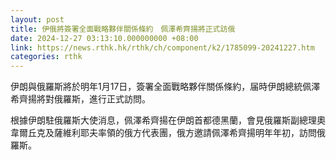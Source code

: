 ```yaml
---
layout: post
title: 伊俄將簽署全面戰略夥伴關係條約　佩澤希齊揚將正式訪俄
date: 2024-12-27 03:13:10.000000000 +08:00
link: https://news.rthk.hk/rthk/ch/component/k2/1785099-20241227.htm
categories: rthk
---
```


伊朗與俄羅斯將於明年1月17日，簽署全面戰略夥伴關係條約，届時伊朗總統佩澤希齊揚將對俄羅斯，進行正式訪問。

根據伊朗駐俄羅斯大使消息，佩澤希齊揚在伊朗首都德黑蘭，會見俄羅斯副總理奧韋爾丘克及薩維利耶夫率領的俄方代表團，俄方邀請佩澤希齊揚明年年初，訪問俄羅斯。
